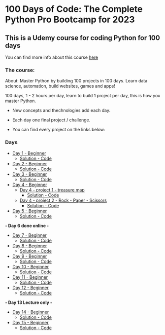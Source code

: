 # 100 Days of Code: The Complete Python Pro Bootcamp for 2023

## This is a Udemy course for coding Python for 100 days
You can find more info about this course [here](https://www.udemy.com/share/103IHM3@y3v-NJ7mo-v3hzYNI1Nsb1ou5eWbgkq_b6zznCAk_Xpwf9sndCbaaARZgrZWS59asA==/)

### The course:

About: Master Python by building 100 projects in 100 days. Learn data science, automation, build websites, games and apps!  
  
100 days, 1 - 2 hours per day, learn to build 1 project per day, this is how you master Python.

* New concepts and thechnologies add each day.

* Each day one final project / challenge.

* You can find every project on the links below:

### Days

* [Day 1 - Beginner](./daily_projects/day_1/instructions.md)
    * [Solution - Code](./daily_projects/day_1/main.py)
* [Day 2 - Beginner](./daily_projects/day_2/instructions.md)
    * [Solution - Code](./daily_projects/day_2/main.py)
* [Day 3 - Beginner](./daily_projects/day_3/instructions.md)
    * [Solution - Code](./daily_projects/day_3/main.py)
* [Day 4 - Beginner](./daily_projects/day_4/README.md)
    * [Day 4 - project 1 - treasure map](./daily_projects/day_4/treasure_map/instructions.md)
        * [Solution - Code](./daily_projects/day_4/treasure_map/main.py)
    * [Day 4 - project 2 - Rock - Paper - Scissors](./daily_projects/day_4/rock_paper_scissors/instructions.md)
        * [Solution - Code](./daily_projects/day_4/rock_paper_scissors/main.py)
* [Day 5 - Beginner](./daily_projects/day_5/instructions.md)
    * [Solution - Code](./daily_projects/day_5/main.py)  

**- Day 6 done online -**

* [Day 7 - Beginner](./daily_projects/day_7/instructions.md)
    * [Solution - Code](./daily_projects/day_7/main.py)
* [Day 8 - Beginner](./daily_projects/day_8/instructions.md)
    * [Solution - Code](./daily_projects/day_8/main.py)
* [Day 9 - Beginner](./daily_projects/day_9/instructions.md)
    * [Solution - Code](./daily_projects/day_9/main.py)
* [Day 10 - Beginner](./daily_projects/day_10/instructions.md)
    * [Solution - Code](./daily_projects/day_10/main.py)
* [Day 11 - Beginner](./daily_projects/day_11/instructions.md)
    * [Solution - Code](/daily_projects./day_11/main.py)
* [Day 12 - Beginner](./daily_projects/day_12/instructions.md)
    * [Solution - Code](/daily_projects./day_12/main.py)  

**- Day 13 Lecture only -**

* [Day 14 - Beginner](./daily_projects/day_14/instructions.md)
    * [Solution - Code](./daily_projects/day_14/main.py)
* [Day 15 - Beginner](./daily_projects/day_15/instructions.md)
    * [Solution - Code](./daily_projects/day_15/main.py)